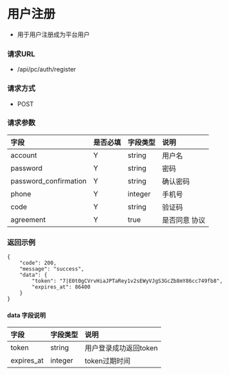# 用户注册

* 用于用户注册成为平台用户

### 请求URL

* /api/pc/auth/register

### 请求方式
* POST

### 请求参数

| 字段                    |是否必填| 字段类型    | 说明   |
|:----------------------| :--- |:--------|:-----|
| account               |Y| string  | 用户名  |
| password              |Y| string  | 密码   |
| password_confirmation |Y| string  | 确认密码 |
| phone                 |Y| integer | 手机号  |
| code                  |Y| string  | 验证码  |
| agreement             |Y| true    | 是否同意 协议 |

### 返回示例

```
{
    "code": 200,
    "message": "success",
    "data": {
        "token": "7|E0t0gCVrvHiaJPTaRey1v2sEWyVJgS3GcZb8mY86cc749fb8",
        "expires_at": 86400
    }
}
```
#### data 字段说明
|字段|字段类型|说明|
| :--- | :--- | :--- |
|token|string|用户登录成功返回token|
|expires_at|integer|token过期时间|
